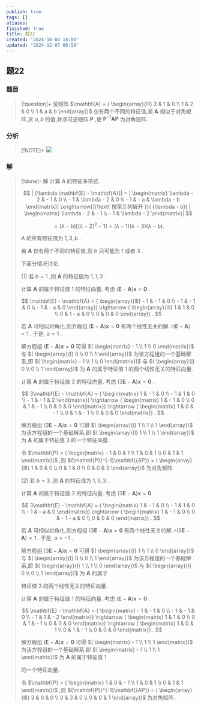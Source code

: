 ```yaml
---
publish: true
tags: []
aliases: 
finished: true
title: 题22
created: "2024-10-04 14:06"
updated: "2024-12-07 06:58"
---
```

## 题22
### 题目
> [!question]+
> 设矩阵 $\mathbf{A} = ( \begin{array}{lll} 2 & 1 & 0 \\ 1 & 2 & 0 \\ 1 & a & b \end{array})$ 仅有两个不同的特征值,若 $\mathbf{A}$ 相似于对角矩阵,求 $a,b$ 的值,并求可逆矩阵 $\mathbf{P}$ ,使 ${\mathbf{P}}^{-1}\mathbf{A}\mathbf{P}$ 为对角矩阵.
### 分析
> [!NOTE]+
> ![](https://img.hwenyi.live/202412071456517.webp)
### 解
> [!done]-
> 解 计算 $A$ 的特征多项式.
> 
> $$
> | {\lambda \mathbf{E} - \mathbf{A}}| = | \begin{matrix} \lambda - 2 & - 1 & 0 \\ - 1 & \lambda - 2 & 0 \\ - 1 & - a & \lambda - b \end{matrix}| \xrightarrow[]{\text{ 按第三列展开 }}( {\lambda - b}) | \begin{matrix} \lambda - 2 & - 1 \\ - 1 & \lambda - 2 \end{matrix}|
> $$
> 
> $$
> = ( {\lambda - b}) \lbrack {{( \lambda - 2) }^{2} - 1}\rbrack = ( {\lambda - 1}) ( {\lambda - 3}) ( {\lambda - b}) \text{.}
> $$
> 
> $A$ 的所有特征值为 $1,3, b$ .
> 
> 若 $\mathbf{A}$ 仅有两个不同的特征值,则 $b$ 只可能为 1 或者 3 .
> 
> 下面分情况讨论.
> 
> (1) 若 $b = 1$ ,则 $\mathbf{A}$ 的特征值为 $1,1,3$ .
> 
> 计算 $\mathbf{A}$ 的属于特征值 1 的特征向量. 考虑 $( {\mathbf{E} - \mathbf{A}}) \mathbf{x} = \mathbf{0}$ .
> 
> $$
> \mathbf{E} - \mathbf{A} = ( \begin{array}{lll} - 1 & - 1 & 0 \\ - 1 & - 1 & 0 \\ - 1 & - a & 0 \end{array}) \rightarrow ( \begin{array}{lll} 1 & 1 & 0 \\ 0 & 1 - a & 0 \\ 0 & 0 & 0 \end{array}) .
> $$
> 
> 若 $\mathbf{A}$ 可相似对角化,则方程组 $( {\mathbf{E} - \mathbf{A}}) \mathbf{x} = \mathbf{0}$ 有两个线性无关的解. $r( {\mathbf{E} - \mathbf{A}}) = 1$ . 于是, $a = 1$ .
> 
> 解方程组 $( {\mathbf{E} - \mathbf{A}}) \mathbf{x} = \mathbf{0}$ 可得 $( \begin{matrix} - 1 \\ 1 \\ 0 \end{matrix})$ 与 $( \begin{array}{l} 0 \\ 0 \\ 1 \end{array})$ 为该方程组的一个基础解系,即 $( \begin{matrix} - 1 \\ 1 \\ 0 \end{matrix})$ 与 $( \begin{array}{l} 0 \\ 0 \\ 1 \end{array})$ 为 $\mathbf{A}$ 的属于特征值 1 的两个线性无关的特征向量.
> 
> 计算 $\mathbf{A}$ 的属于特征值 3 的特征向量. 考虑 $( {3\mathbf{E} - \mathbf{A}}) \mathbf{x} = \mathbf{0}$ .
> 
> $$
> 3\mathbf{E} - \mathbf{A} = ( \begin{matrix} 1 & - 1 & 0 \\ - 1 & 1 & 0 \\ - 1 & - 1 & 2 \end{matrix}) \rightarrow ( \begin{matrix} 1 & - 1 & 0 \\ 0 & 1 & - 1 \\ 0 & 0 & 0 \end{matrix}) \rightarrow ( \begin{matrix} 1 & 0 & - 1 \\ 0 & 1 & - 1 \\ 0 & 0 & 0 \end{matrix}) .
> $$
> 
> 解方程组 $( {3\mathbf{E} - \mathbf{A}}) \mathbf{x} = \mathbf{0}$ 可得 $( \begin{array}{l} 1 \\ 1 \\ 1 \end{array})$ 为该方程组的一个基础解系,即 $( \begin{array}{l} 1 \\ 1 \\ 1 \end{array})$ 为 $\mathbf{A}$ 的属于特征值 3 的一个特征向量.
> 
> 令 $\mathbf{P} = ( \begin{matrix} - 1 & 0 & 1 \\ 1 & 0 & 1 \\ 0 & 1 & 1 \end{matrix})$ ,则 ${\mathbf{P}}^{-1}\mathbf{{AP}} = ( \begin{array}{lll} 1 & 0 & 0 \\ 0 & 1 & 0 \\ 0 & 0 & 3 \end{array})$ 为对角矩阵.
> 
> (2) 若 $b = 3$ ,则 $\mathbf{A}$ 的特征值为 $1,3,3$ .
> 
> 计算 $\mathbf{A}$ 的属于特征值 3 的特征向量. 考虑 $( {3\mathbf{E} - \mathbf{A}}) \mathbf{x} = \mathbf{0}$ .
> 
> $$
> 3\mathbf{E} - \mathbf{A} = ( \begin{matrix} 1 & - 1 & 0 \\ - 1 & 1 & 0 \\ - 1 & - a & 0 \end{matrix}) \rightarrow ( \begin{matrix} 1 & - 1 & 0 \\ 0 & - 1 - a & 0 \\ 0 & 0 & 0 \end{matrix}) .
> $$
> 
> 若 $\mathbf{A}$ 可相似对角化,则方程组 $( {3\mathbf{E} - \mathbf{A}}) \mathbf{x} = \mathbf{0}$ 有两个线性无关的解. $r( {3\mathbf{E} - \mathbf{A}}) = 1$ . 于是, $a = - 1$ .
> 
> 解方程组 $( {3\mathbf{E} - \mathbf{A}}) \mathbf{x} = \mathbf{0}$ 可得 $( \begin{array}{l} 1 \\ 1 \\ 0 \end{array})$ 与 $( \begin{array}{l} 0 \\ 0 \\ 1 \end{array})$ 为该方程组的一个基础解系,即 $( \begin{array}{l} 1 \\ 1 \\ 0 \end{array})$ 与 $( \begin{array}{l} 0 \\ 0 \\ 1 \end{array})$ 为 $\mathbf{A}$ 的属于
> 
> 特征值 3 的两个线性无关的特征向量.
> 
> 计算 $\mathbf{A}$ 的属于特征值 1 的特征向量. 考虑 $( {\mathbf{E} - \mathbf{A}}) \mathbf{x} = \mathbf{0}$ .
> 
> $$
> \mathbf{E} - \mathbf{A} = ( \begin{matrix} - 1 & - 1 & 0 \\ - 1 & - 1 & 0 \\ - 1 & 1 & - 2 \end{matrix}) \rightarrow ( \begin{matrix} 1 & 1 & 0 \\ 0 & 1 & - 1 \\ 0 & 0 & 0 \end{matrix}) \rightarrow ( \begin{matrix} 1 & 0 & 1 \\ 0 & 1 & - 1 \\ 0 & 0 & 0 \end{matrix}) .
> $$
> 
> 解方程组 $( {\mathbf{E} - \mathbf{A}}) \mathbf{x} = \mathbf{0}$ 可得 $( \begin{matrix} - 1 \\ 1 \\ 1 \end{matrix})$ 为该方程组的一个基础解系,即 $( \begin{matrix} - 1 \\ 1 \\ 1 \end{matrix})$ 为 $\mathbf{A}$ 的属于特征值 1
> 
> 的一个特征向量.
> 
> 令 $\mathbf{P} = ( \begin{matrix} 1 & 0 & - 1 \\ 1 & 0 & 1 \\ 0 & 1 & 1 \end{matrix})$ ,则 ${\mathbf{P}}^{-1}\mathbf{{AP}} = ( \begin{array}{lll} 3 & 0 & 0 \\ 0 & 3 & 0 \\ 0 & 0 & 1 \end{array})$ 为对角矩阵.
